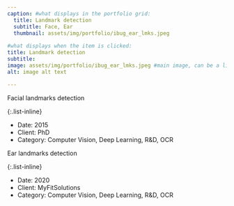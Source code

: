 ```yaml
---
caption: #what displays in the portfolio grid:
  title: Landmark detection
  subtitle: Face, Ear
  thumbnail: assets/img/portfolio/ibug_ear_lmks.jpeg
  
#what displays when the item is clicked:
title: Landmark detection
subtitle: 
image: assets/img/portfolio/ibug_ear_lmks.jpeg #main image, can be a link or a file in assets/img/portfolio
alt: image alt text

---
```

Facial landmarks detection


{:.list-inline} 
- Date: 2015
- Client: PhD
- Category: Computer Vision, Deep Learning, R&D, OCR


Ear landmarks detection



{:.list-inline} 
- Date: 2020
- Client: MyFitSolutions
- Category: Computer Vision, Deep Learning, R&D, OCR

